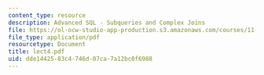 ```yaml
---
content_type: resource
description: Advanced SQL - Subqueries and Complex Joins
file: https://ol-ocw-studio-app-production.s3.amazonaws.com/courses/11-521-spatial-database-management-and-advanced-geographic-information-systems-spring-2003/dde1442583c4746d07ca7a12bc0f6988_lect4.pdf
file_type: application/pdf
resourcetype: Document
title: lect4.pdf
uid: dde14425-83c4-746d-07ca-7a12bc0f6988
---
```

